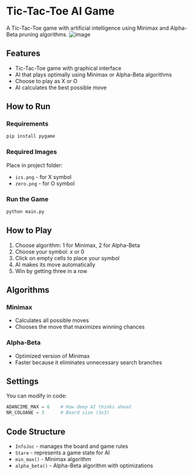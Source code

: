 # Tic-Tac-Toe AI Game

A Tic-Tac-Toe game with artificial intelligence using Minimax and Alpha-Beta pruning algorithms.
![image](https://github.com/user-attachments/assets/6ab30510-0ac0-42da-8b07-dbb93023dbc8)

## Features

- Tic-Tac-Toe game with graphical interface
- AI that plays optimally using Minimax or Alpha-Beta algorithms
- Choose to play as X or O
- AI calculates the best possible move

## How to Run

### Requirements
```bash
pip install pygame
```

### Required Images
Place in project folder:
- `ics.png` - for X symbol
- `zero.png` - for O symbol

### Run the Game
```bash
python main.py
```

## How to Play

1. Choose algorithm: 1 for Minimax, 2 for Alpha-Beta
2. Choose your symbol: x or 0
3. Click on empty cells to place your symbol
4. AI makes its move automatically
5. Win by getting three in a row

## Algorithms

### Minimax
- Calculates all possible moves
- Chooses the move that maximizes winning chances

### Alpha-Beta
- Optimized version of Minimax
- Faster because it eliminates unnecessary search branches

## Settings

You can modify in code:
```python
ADANCIME_MAX = 6    # How deep AI thinks ahead
NR_COLOANE = 3      # Board size (3x3)
```

## Code Structure

- `InfoJoc` - manages the board and game rules
- `Stare` - represents a game state for AI
- `min_max()` - Minimax algorithm
- `alpha_beta()` - Alpha-Beta algorithm with optimizations


